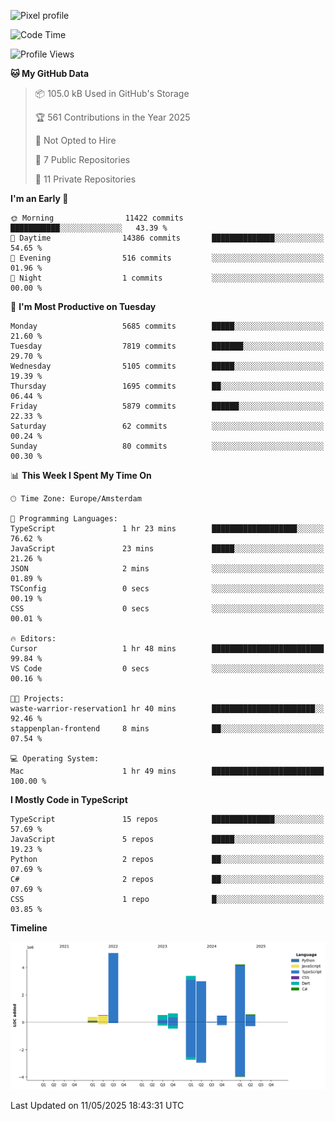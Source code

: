 ![Pixel profile](https://pixel-profile.vercel.app/api/github-stats?username=Atchferox&screen_effect=true&theme=rainbow
)


<!--START_SECTION:waka-->
![Code Time](http://img.shields.io/badge/Code%20Time-687%20hrs%2030%20mins-blue)

![Profile Views](http://img.shields.io/badge/Profile%20Views-0-blue)

**🐱 My GitHub Data** 

> 📦 105.0 kB Used in GitHub's Storage 
 > 
> 🏆 561 Contributions in the Year 2025
 > 
> 🚫 Not Opted to Hire
 > 
> 📜 7 Public Repositories 
 > 
> 🔑 11 Private Repositories 
 > 
**I'm an Early 🐤** 

```text
🌞 Morning                11422 commits       ███████████░░░░░░░░░░░░░░   43.39 % 
🌆 Daytime                14386 commits       ██████████████░░░░░░░░░░░   54.65 % 
🌃 Evening                516 commits         ░░░░░░░░░░░░░░░░░░░░░░░░░   01.96 % 
🌙 Night                  1 commits           ░░░░░░░░░░░░░░░░░░░░░░░░░   00.00 % 
```
📅 **I'm Most Productive on Tuesday** 

```text
Monday                   5685 commits        █████░░░░░░░░░░░░░░░░░░░░   21.60 % 
Tuesday                  7819 commits        ███████░░░░░░░░░░░░░░░░░░   29.70 % 
Wednesday                5105 commits        █████░░░░░░░░░░░░░░░░░░░░   19.39 % 
Thursday                 1695 commits        ██░░░░░░░░░░░░░░░░░░░░░░░   06.44 % 
Friday                   5879 commits        ██████░░░░░░░░░░░░░░░░░░░   22.33 % 
Saturday                 62 commits          ░░░░░░░░░░░░░░░░░░░░░░░░░   00.24 % 
Sunday                   80 commits          ░░░░░░░░░░░░░░░░░░░░░░░░░   00.30 % 
```


📊 **This Week I Spent My Time On** 

```text
🕑︎ Time Zone: Europe/Amsterdam

💬 Programming Languages: 
TypeScript               1 hr 23 mins        ███████████████████░░░░░░   76.62 % 
JavaScript               23 mins             █████░░░░░░░░░░░░░░░░░░░░   21.26 % 
JSON                     2 mins              ░░░░░░░░░░░░░░░░░░░░░░░░░   01.89 % 
TSConfig                 0 secs              ░░░░░░░░░░░░░░░░░░░░░░░░░   00.19 % 
CSS                      0 secs              ░░░░░░░░░░░░░░░░░░░░░░░░░   00.01 % 

🔥 Editors: 
Cursor                   1 hr 48 mins        █████████████████████████   99.84 % 
VS Code                  0 secs              ░░░░░░░░░░░░░░░░░░░░░░░░░   00.16 % 

🐱‍💻 Projects: 
waste-warrior-reservation1 hr 40 mins        ███████████████████████░░   92.46 % 
stappenplan-frontend     8 mins              ██░░░░░░░░░░░░░░░░░░░░░░░   07.54 % 

💻 Operating System: 
Mac                      1 hr 49 mins        █████████████████████████   100.00 % 
```

**I Mostly Code in TypeScript** 

```text
TypeScript               15 repos            ██████████████░░░░░░░░░░░   57.69 % 
JavaScript               5 repos             █████░░░░░░░░░░░░░░░░░░░░   19.23 % 
Python                   2 repos             ██░░░░░░░░░░░░░░░░░░░░░░░   07.69 % 
C#                       2 repos             ██░░░░░░░░░░░░░░░░░░░░░░░   07.69 % 
CSS                      1 repo              █░░░░░░░░░░░░░░░░░░░░░░░░   03.85 % 
```



**Timeline**

![Lines of Code chart](https://raw.githubusercontent.com/Atchferox/Atchferox/main/assets/bar_graph.png)


 Last Updated on 11/05/2025 18:43:31 UTC
<!--END_SECTION:waka-->
